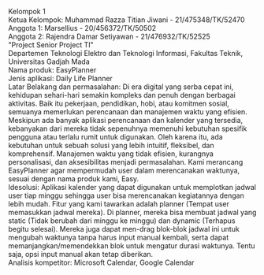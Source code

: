 Kelompok 1  
Ketua Kelompok: Muhammad Razza Titian Jiwani - 21/475348/TK/52470 <br />
Anggota 1: Marsellius - 20/456372/TK/50502  <br /> 
Anggota 2: Rajendra Damar Setiyawan - 21/476932/TK/52525  <br />
"Project Senior Project TI"  <br />
Departemen Teknologi Elektro dan Teknologi Informasi, Fakultas Teknik, Universitas Gadjah Mada<br />
Nama produk: EasyPlanner<br />
Jenis aplikasi: Daily Life Planner<br />
Latar Belakang dan permasalahan: Di era digital yang serba cepat ini, kehidupan sehari-hari semakin kompleks dan penuh dengan berbagai aktivitas. Baik itu pekerjaan, pendidikan, hobi, atau komitmen sosial, semuanya memerlukan perencanaan dan manajemen waktu yang efisien. Meskipun ada banyak aplikasi perencanaan dan kalender yang tersedia, kebanyakan dari mereka tidak sepenuhnya memenuhi kebutuhan spesifik pengguna atau terlalu rumit untuk digunakan. Oleh karena itu, ada kebutuhan untuk sebuah solusi yang lebih intuitif, fleksibel, dan komprehensif. Manajemen waktu yang tidak efisien, kurangnya personalisasi, dan aksesibilitas menjadi permasalahan. Kami merancang EasyPlanner agar mempermudah user dalam merencanakan waktunya, sesuai dengan nama produk kami, Easy.<br />
Idesolusi: Aplikasi kalender yang dapat digunakan untuk memplotkan jadwal user tiap minggu sehingga user bisa merencanakan kegiatannya dengan lebih mudah.
Fitur yang kami tawarkan adalah planner (Tempat user memasukkan jadwal mereka). Di planner, mereka bisa membuat jadwal yang static (Tidak berubah dari minggu ke minggu) dan dynamic (Terhapus begitu selesai). Mereka juga dapat men-drag blok-blok jadwal ini untuk mengubah waktunya tanpa harus input manual kembali, serta dapat memanjangkan/memendekkan blok untuk mengatur durasi waktunya. Tentu saja, opsi input manual akan tetap diberikan. <br />
Analisis kompetitor: Microsoft Calendar, Google Calendar

